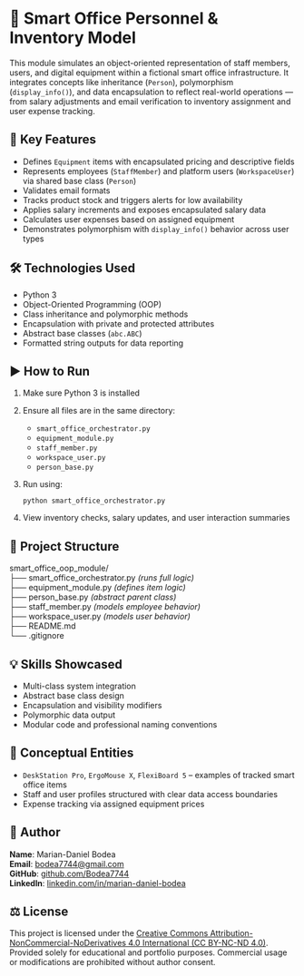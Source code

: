 # 🧠 Smart Office Personnel & Inventory Model

This module simulates an object-oriented representation of staff members, users, and digital equipment within a fictional smart office infrastructure. It integrates concepts like inheritance (`Person`), polymorphism (`display_info()`), and data encapsulation to reflect real-world operations — from salary adjustments and email verification to inventory assignment and user expense tracking.

## 📌 Key Features
- Defines `Equipment` items with encapsulated pricing and descriptive fields  
- Represents employees (`StaffMember`) and platform users (`WorkspaceUser`) via shared base class (`Person`)  
- Validates email formats  
- Tracks product stock and triggers alerts for low availability  
- Applies salary increments and exposes encapsulated salary data  
- Calculates user expenses based on assigned equipment  
- Demonstrates polymorphism with `display_info()` behavior across user types

## 🛠️ Technologies Used
- Python 3  
- Object-Oriented Programming (OOP)  
- Class inheritance and polymorphic methods  
- Encapsulation with private and protected attributes  
- Abstract base classes (`abc.ABC`)  
- Formatted string outputs for data reporting

## ▶️ How to Run
1. Make sure Python 3 is installed  
2. Ensure all files are in the same directory:  
   - `smart_office_orchestrator.py`  
   - `equipment_module.py`  
   - `staff_member.py`  
   - `workspace_user.py`  
   - `person_base.py`  
3. Run using:

   `python smart_office_orchestrator.py`

4. View inventory checks, salary updates, and user interaction summaries

## 📁 Project Structure
smart_office_oop_module/  
├── smart_office_orchestrator.py *(runs full logic)*  
├── equipment_module.py *(defines item logic)*  
├── person_base.py *(abstract parent class)*  
├── staff_member.py *(models employee behavior)*  
├── workspace_user.py *(models user behavior)*  
├── README.md  
└── .gitignore

## 💡 Skills Showcased
- Multi-class system integration  
- Abstract base class design  
- Encapsulation and visibility modifiers  
- Polymorphic data output  
- Modular code and professional naming conventions

## 🧾 Conceptual Entities
- `DeskStation Pro`, `ErgoMouse X`, `FlexiBoard 5` – examples of tracked smart office items  
- Staff and user profiles structured with clear data access boundaries  
- Expense tracking via assigned equipment prices

## 👤 Author
**Name**: Marian-Daniel Bodea  
**Email**: bodea7744@gmail.com  
**GitHub**: [github.com/Bodea7744](https://github.com/Bodea7744)  
**LinkedIn**: [linkedin.com/in/marian-daniel-bodea](https://linkedin.com/in/marian-daniel-bodea)

## ⚖️ License
This project is licensed under the [Creative Commons Attribution-NonCommercial-NoDerivatives 4.0 International (CC BY-NC-ND 4.0)](https://creativecommons.org/licenses/by-nc-nd/4.0/). Provided solely for educational and portfolio purposes. Commercial usage or modifications are prohibited without author consent.